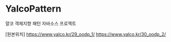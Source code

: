 # YalcoPattern
얄코 객체지향 패턴 자바소스 프로젝트

[원본위치]
https://www.yalco.kr/29_oodp_1/
https://www.yalco.kr/30_oodp_2/
